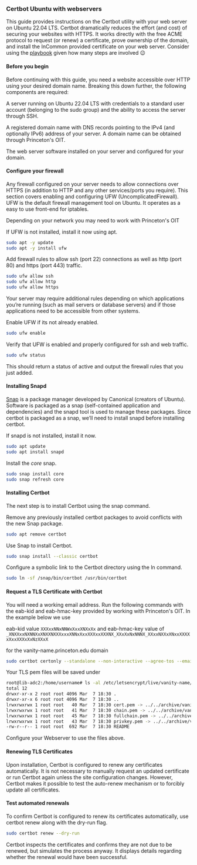 ### Certbot Ubuntu with webservers

This guide provides instructions on the Certbot utility with your web server on Ubuntu 22.04 LTS. Certbot dramatically reduces the effort (and cost) of securing your websites with HTTPS. It works directly with the free ACME protocol to request (or renew) a certificate, prove ownership of the domain, and install the InCommon provided certificate on your web server. Consider using the [playbook](https://github.com/pulibrary/princeton_ansible/blob/main/playbooks/incommon_certbot.yml) given how many steps are involved :wink:

#### Before you begin

Before continuing with this guide, you need a website accessible over HTTP using your desired domain name. Breaking this down further, the following components are required:

A server running on Ubuntu 22.04 LTS with credentials to a standard user account (belonging to the sudo group) and the ability to access the server through SSH.

A registered domain name with DNS records pointing to the IPv4 (and optionally IPv6) address of your server. A domain name can be obtained through Princeton's OIT. 

The web server software installed on your server and configured for your domain.

#### Configure your firewall

Any firewall configured on your server needs to allow connections over HTTPS (in addition to HTTP and any other services/ports you require). This section covers enabling and configuring UFW (UncomplicatedFirewall). UFW is the default firewall management tool on Ubuntu. It operates as a easy to use front-end for iptables.

Depending on your network you may need to work with Princeton's OIT

If UFW is not installed, install it now using apt.

```zsh
sudo apt -y update
sudo apt -y install ufw
```

Add firewall rules to allow ssh (port 22) connections as well as http (port 80) and https (port 443) traffic.

```zsh
sudo ufw allow ssh
sudo ufw allow http
sudo ufw allow https
```

Your server may require additional rules depending on which applications you’re running (such as mail servers or database servers) and if those applications need to be accessible from other systems.

Enable UFW if its not already enabled.

```zsh
sudo ufw enable
```

Verify that UFW is enabled and properly configured for ssh and web traffic.

```zsh
sudo ufw status
```

This should return a status of active and output the firewall rules that you just added.

#### Installing Snapd

[Snap](https://snapcraft.io/about) is a package manager developed by Canonical (creators of Ubuntu). Software is packaged as a snap (self-contained application and dependencies) and the snapd tool is used to manage these packages. Since certbot is packaged as a snap, we’ll need to install snapd before installing certbot.

If snapd is not installed, install it now.

```zsh
sudo apt update
sudo apt install snapd
```

Install the *core* snap.

```zsh
sudo snap install core
sudo snap refresh core
```

#### Installing Certbot

The next step is to install Certbot using the snap command.

Remove any previously installed certbot packages to avoid conflicts with the new Snap package.

```zsh
sudo apt remove certbot
```

Use Snap to install Certbot.

```zsh
sudo snap install --classic certbot
```

Configure a symbolic link to the Certbot directory using the ln command.

```zsh
sudo ln -sf /snap/bin/certbot /usr/bin/certbot
```

#### Request a TLS Certificate with Certbot

You will need a working email address. Run the following commands with the eab-kid and eab-hmac-key provided by working with Princeton's OIT. In the example below we use

eab-kid value `XXXxxNNxNNWxXxxXNXxXx` and eab-hmac-key value of `_XNXXxxNXNNXxXNXXNXXXxxxXNNxXxxXXXxxXXXNX_XXxXxNxNNNX_XXxxNXXxXNxxXXXXxXxxXXXxXxNzXXxX`

for the vanity-name.princeton.edu domain

```zsh
sudo certbot certonly --standalone --non-interactive --agree-tos --email netid@princeton.edu --server https://acme.sectigo.com/v2/InCommonRSAOV --eab-kid XXXxxNNxNNWxXxxXNXxXx --eab-hmac-key _XNXXxxNXNNXxXNXXNXXXxxxXNNxXxxXXXxxXXXNX_XXxXxNxNNNX_XXxxNXXxXNxxXXXXxXxxXXXxXxNzXXxX  --domain vanity-name.princeton.edu --cert-name vanity-name
```

Your TLS pem files will be saved under

```zsh
root@lib-adc2:/home/username# ls -al /etc/letsencrypt/live/vanity-name/
total 12
drwxr-xr-x 2 root root 4096 Mar  7 18:30 .
drwxr-xr-x 6 root root 4096 Mar  7 18:30 ..
lrwxrwxrwx 1 root root   40 Mar  7 18:30 cert.pem -> ../../archive/vanity-name/cert1.pem
lrwxrwxrwx 1 root root   41 Mar  7 18:30 chain.pem -> ../../archive/vanity-name/chain1.pem
lrwxrwxrwx 1 root root   45 Mar  7 18:30 fullchain.pem -> ../../archive/vanity-name/fullchain1.pem
lrwxrwxrwx 1 root root   43 Mar  7 18:30 privkey.pem -> ../../archive/vanity-name/privkey1.pem
-rw-r--r-- 1 root root  692 Mar  7 18:30 README
```

Configure your Webserver to use the files above.

#### Renewing TLS Certificates

Upon installation, Certbot is configured to renew any certificates automatically. It is not necessary to manually request an updated certificate or run Certbot again unless the site configuration changes. However, Certbot makes it possible to test the auto-renew mechanism or to forcibly update all certificates.

#### Test automated renewals

To confirm Certbot is configured to renew its certificates automatically, use certbot renew along with the dry-run flag.

```zsh
sudo certbot renew --dry-run
```

Certbot inspects the certificates and confirms they are not due to be renewed, but simulates the process anyway. It displays details regarding whether the renewal would have been successful.